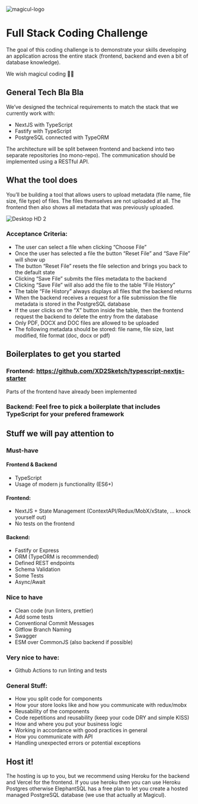 ![magicul-logo](https://user-images.githubusercontent.com/5519740/102984834-a3dad200-4527-11eb-83da-237d3c63cea9.png)

# Full Stack Coding Challenge

The goal of this coding challenge is to demonstrate your skills developing an application across the entire stack (frontend, backend and even a bit of database knowledge).

We wish magicul coding 🚀🧙‍

## General Tech Bla Bla
We’ve designed the technical requirements to match the stack that we currently work with:
- NextJS with TypeScript
- Fastify with TypeScript
- PostgreSQL connected with TypeORM

The architecture will be split between frontend and backend into two separate repositories (no mono-repo). The communication should be implemented using a RESTful API.

## What the tool does
You’ll be building a tool that allows users to upload metadata (file name, file size, file type) of files. The files themselves are not uploaded at all. The frontend then also shows all metadata that was previously uploaded. 

![Desktop HD 2](https://user-images.githubusercontent.com/5519740/119175947-c5a29b80-ba6a-11eb-8dc9-0b8b7349163f.jpg)

### Acceptance Criteria:
- The user can select a file when clicking “Choose File”
- Once the user has selected a file the button “Reset File” and “Save File” will show up
- The button “Reset File” resets the file selection and brings you back to the default state
- Clicking “Save File” submits the files metadata to the backend
- Clicking “Save File” will also add the file to the table “File History”
- The table “File History” always displays all files that the backend returns
- When the backend receives a request for a file submission the file metadata is stored in the PostgreSQL database
- If the user clicks on the “X” button inside the table, then the frontend request the backend to delete the entry from the database
- Only PDF, DOCX and DOC files are allowed to be uploaded
- The following metadata should be stored: file name, file size, last modified, file format (doc, docx or pdf)


## Boilerplates to get you started

### Frontend: https://github.com/XD2Sketch/typescript-nextjs-starter

Parts of the frontend have already been implemented

### Backend: Feel free to pick a boilerplate that includes TypeScript for your prefered framework

## Stuff we will pay attention to

### Must-have

#### Frontend & Backend
- TypeScript
- Usage of modern js functionality (ES6+)

#### Frontend:
- NextJS + State Management (ContextAPI/Redux/MobX/xState, … knock yourself out)
- No tests on the frontend

#### Backend:
- Fastify or Express
- ORM (TypeORM is recommended)
- Defined REST endpoints
- Schema Validation
- Some Tests
- Async/Await

### Nice to have
- Clean code (run linters, prettier)
- Add some tests
- Conventional Commit Messages
- Gitflow Branch Naming
- Swagger
- ESM over CommonJS (also backend if possible)

### Very nice to have:
- Github Actions to run linting and tests

### General Stuff:
- How you split code for components
- How your store looks like and how you communicate with redux/mobx
- Reusability of the components
- Code repetitions and reusability (keep your code DRY and simple KISS)
- How and where you put your business logic
- Working in accordance with good practices in general
- How you communicate with API
- Handling unexpected errors or potential exceptions

## Host it!
The hosting is up to you, but we recommend using Heroku for the backend and Vercel for the frontend. If you use heroku then you can use Heroku Postgres otherwise ElephantSQL has a free plan to let you create a hosted managed PostgreSQL database (we use that actually at Magicul).
